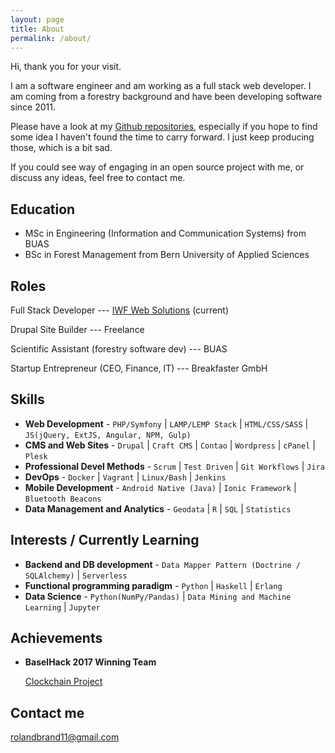 ```yaml
---
layout: page
title: About
permalink: /about/
---
```


Hi, thank you for your visit.

I am a software engineer and am working as a full stack web developer. I am coming from a forestry background and have been
developing software since 2011.

Please have a look at my [Github repositories](https://github.com/bar9?tab=repositories), especially
if you hope to find some idea I haven't found the time to carry forward.
I just keep producing those, which is a bit sad.

If you could see way of engaging in an open source project with me, or discuss any ideas, feel free to contact me.

## Education

* MSc in Engineering (Information and Communication Systems) from BUAS
* BSc in Forest Management from Bern University of Applied Sciences

## Roles

Full Stack Developer --- [IWF Web Solutions](http://web-solutions.io) (current)

Drupal Site Builder --- Freelance

Scientific Assistant (forestry software dev) --- BUAS

Startup Entrepreneur (CEO, Finance, IT) --- Breakfaster GmbH

## Skills

* **Web Development** - `PHP/Symfony` \| `LAMP/LEMP Stack` \| `HTML/CSS/SASS` \| `JS(jQuery, ExtJS, Angular, NPM, Gulp)`
* **CMS and Web Sites** - `Drupal` \| `Craft CMS` \| `Contao` \| `Wordpress` \| `cPanel` \| `Plesk`
* **Professional Devel Methods** - `Scrum` \| `Test Driven` \| `Git Workflows` \| `Jira`
* **DevOps** - `Docker` \| `Vagrant` \| `Linux/Bash` \| `Jenkins`
* **Mobile Development** - `Android Native (Java)` \| `Ionic Framework` \| `Bluetooth Beacons`
* **Data Management and Analytics** - `Geodata` \| `R` \| `SQL` \| `Statistics`

## Interests / Currently Learning
* **Backend and DB development** - `Data Mapper Pattern (Doctrine / SQLAlchemy)` \| `Serverless`
* **Functional programming paradigm** - `Python` \| `Haskell` \| `Erlang`
* **Data Science** - `Python(NumPy/Pandas)` \| `Data Mining and Machine Learning` \| `Jupyter`
    
## Achievements

* **BaselHack 2017 Winning Team**
   
  [Clockchain Project](https://github.com/rordi/11_clockchain)

## Contact me

[rolandbrand11@gmail.com](mailto:rolandbrand11@gmail.com)
